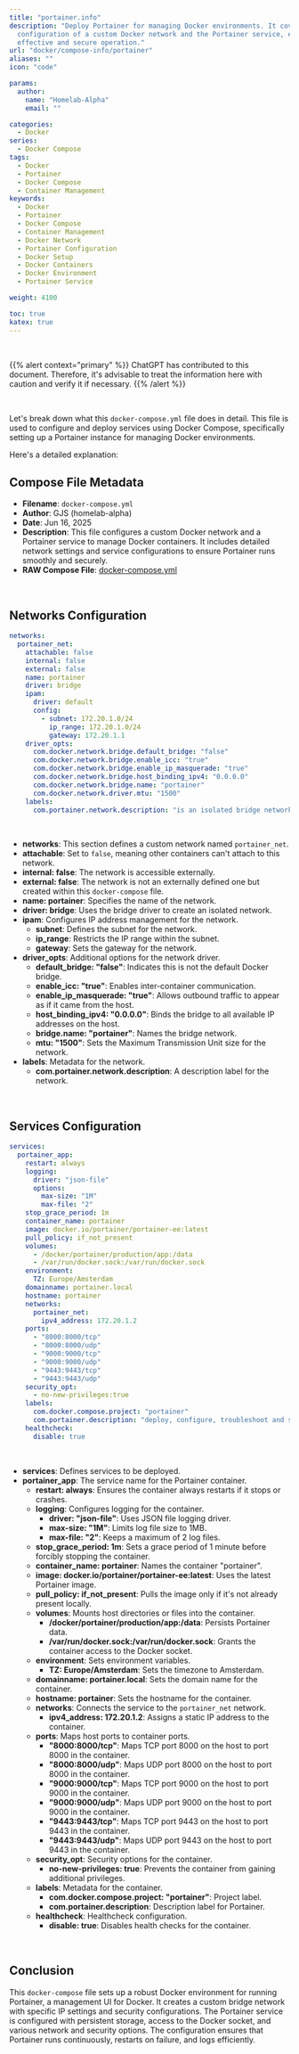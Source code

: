```yaml
---
title: "portainer.info"
description: "Deploy Portainer for managing Docker environments. It covers the
  configuration of a custom Docker network and the Portainer service, ensuring
  effective and secure operation."
url: "docker/compose-info/portainer"
aliases: ""
icon: "code"

params:
  author:
    name: "Homelab-Alpha"
    email: ""

categories:
  - Docker
series:
  - Docker Compose
tags:
  - Docker
  - Portainer
  - Docker Compose
  - Container Management
keywords:
  - Docker
  - Portainer
  - Docker Compose
  - Container Management
  - Docker Network
  - Portainer Configuration
  - Docker Setup
  - Docker Containers
  - Docker Environment
  - Portainer Service

weight: 4100

toc: true
katex: true
---
```


<br />

{{% alert context="primary" %}}
ChatGPT has contributed to this document. Therefore, it's advisable to treat the
information here with caution and verify it if necessary. {{% /alert %}}

<br />

Let's break down what this `docker-compose.yml` file does in detail. This file
is used to configure and deploy services using Docker Compose, specifically
setting up a Portainer instance for managing Docker environments.

Here's a detailed explanation:

## Compose File Metadata

- **Filename**: `docker-compose.yml`
- **Author**: GJS (homelab-alpha)
- **Date**: Jun 16, 2025
- **Description**: This file configures a custom Docker network and a Portainer
  service to manage Docker containers. It includes detailed network settings and
  service configurations to ensure Portainer runs smoothly and securely.
- **RAW Compose File**: [docker-compose.yml]

<br />

## Networks Configuration

```yaml
networks:
  portainer_net:
    attachable: false
    internal: false
    external: false
    name: portainer
    driver: bridge
    ipam:
      driver: default
      config:
        - subnet: 172.20.1.0/24
          ip_range: 172.20.1.0/24
          gateway: 172.20.1.1
    driver_opts:
      com.docker.network.bridge.default_bridge: "false"
      com.docker.network.bridge.enable_icc: "true"
      com.docker.network.bridge.enable_ip_masquerade: "true"
      com.docker.network.bridge.host_binding_ipv4: "0.0.0.0"
      com.docker.network.bridge.name: "portainer"
      com.docker.network.driver.mtu: "1500"
    labels:
      com.portainer.network.description: "is an isolated bridge network."
```

<br />

- **networks**: This section defines a custom network named `portainer_net`.
- **attachable**: Set to `false`, meaning other containers can't attach to this
  network.
- **internal: false**: The network is accessible externally.
- **external: false**: The network is not an externally defined one but created
  within this `docker-compose` file.
- **name: portainer**: Specifies the name of the network.
- **driver: bridge**: Uses the bridge driver to create an isolated network.
- **ipam**: Configures IP address management for the network.
  - **subnet**: Defines the subnet for the network.
  - **ip_range**: Restricts the IP range within the subnet.
  - **gateway**: Sets the gateway for the network.
- **driver_opts**: Additional options for the network driver.
  - **default_bridge: "false"**: Indicates this is not the default Docker
    bridge.
  - **enable_icc: "true"**: Enables inter-container communication.
  - **enable_ip_masquerade: "true"**: Allows outbound traffic to appear as if it
    came from the host.
  - **host_binding_ipv4: "0.0.0.0"**: Binds the bridge to all available IP
    addresses on the host.
  - **bridge.name: "portainer"**: Names the bridge network.
  - **mtu: "1500"**: Sets the Maximum Transmission Unit size for the network.
- **labels**: Metadata for the network.
  - **com.portainer.network.description**: A description label for the network.

<br />

## Services Configuration

```yaml
services:
  portainer_app:
    restart: always
    logging:
      driver: "json-file"
      options:
        max-size: "1M"
        max-file: "2"
    stop_grace_period: 1m
    container_name: portainer
    image: docker.io/portainer/portainer-ee:latest
    pull_policy: if_not_present
    volumes:
      - /docker/portainer/production/app:/data
      - /var/run/docker.sock:/var/run/docker.sock
    environment:
      TZ: Europe/Amsterdam
    domainname: portainer.local
    hostname: portainer
    networks:
      portainer_net:
        ipv4_address: 172.20.1.2
    ports:
      - "8000:8000/tcp"
      - "8000:8000/udp"
      - "9000:9000/tcp"
      - "9000:9000/udp"
      - "9443:9443/tcp"
      - "9443:9443/udp"
    security_opt:
      - no-new-privileges:true
    labels:
      com.docker.compose.project: "portainer"
      com.portainer.description: "deploy, configure, troubleshoot and secure containers."
    healthcheck:
      disable: true
```

<br />

- **services**: Defines services to be deployed.
- **portainer_app**: The service name for the Portainer container.
  - **restart: always**: Ensures the container always restarts if it stops or
    crashes.
  - **logging**: Configures logging for the container.
    - **driver: "json-file"**: Uses JSON file logging driver.
    - **max-size: "1M"**: Limits log file size to 1MB.
    - **max-file: "2"**: Keeps a maximum of 2 log files.
  - **stop_grace_period: 1m**: Sets a grace period of 1 minute before forcibly
    stopping the container.
  - **container_name: portainer**: Names the container "portainer".
  - **image: docker.io/portainer/portainer-ee:latest**: Uses the latest Portainer image.
  - **pull_policy: if_not_present**: Pulls the image only if it's not already
    present locally.
  - **volumes**: Mounts host directories or files into the container.
    - **/docker/portainer/production/app:/data**: Persists Portainer data.
    - **/var/run/docker.sock:/var/run/docker.sock**: Grants the container access
      to the Docker socket.
  - **environment**: Sets environment variables.
    - **TZ: Europe/Amsterdam**: Sets the timezone to Amsterdam.
  - **domainname: portainer.local**: Sets the domain name for the container.
  - **hostname: portainer**: Sets the hostname for the container.
  - **networks**: Connects the service to the `portainer_net` network.
    - **ipv4_address: 172.20.1.2**: Assigns a static IP address to the
      container.
  - **ports**: Maps host ports to container ports.
    - **"8000:8000/tcp"**: Maps TCP port 8000 on the host to port 8000 in the
      container.
    - **"8000:8000/udp"**: Maps UDP port 8000 on the host to port 8000 in the
      container.
    - **"9000:9000/tcp"**: Maps TCP port 9000 on the host to port 9000 in the
      container.
    - **"9000:9000/udp"**: Maps UDP port 9000 on the host to port 9000 in the
      container.
    - **"9443:9443/tcp"**: Maps TCP port 9443 on the host to port 9443 in the
      container.
    - **"9443:9443/udp"**: Maps UDP port 9443 on the host to port 9443 in the
      container.
  - **security_opt**: Security options for the container.
    - **no-new-privileges: true**: Prevents the container from gaining
      additional privileges.
  - **labels**: Metadata for the container.
    - **com.docker.compose.project: "portainer"**: Project label.
    - **com.portainer.description**: Description label for Portainer.
  - **healthcheck**: Healthcheck configuration.
    - **disable: true**: Disables health checks for the container.

<br />

## Conclusion

This `docker-compose` file sets up a robust Docker environment for running
Portainer, a management UI for Docker. It creates a custom bridge network with
specific IP settings and security configurations. The Portainer service is
configured with persistent storage, access to the Docker socket, and various
network and security options. The configuration ensures that Portainer runs
continuously, restarts on failure, and logs efficiently.

[docker-compose.yml]: https://raw.githubusercontent.com/homelab-alpha/docker/main/docker-compose-files/portainer/docker-compose.yml
